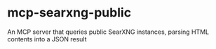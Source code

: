 # mcp-searxng-public
An MCP server that queries public SearXNG instances, parsing HTML contents into a JSON result
